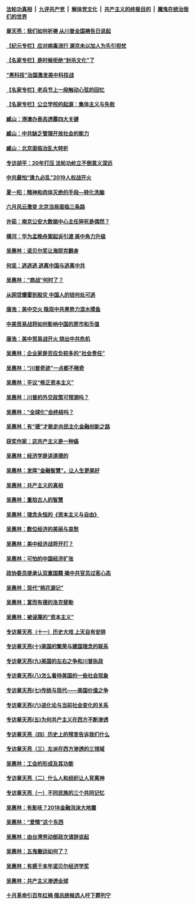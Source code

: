 

####  [法轮功真相](../../../../basic/blob/master/README.md?t=06210731) &nbsp;|&nbsp; [九评共产党](../../../../9ping.md/blob/master/README.md?t=06210731) &nbsp;|&nbsp; [解体党文化](../../../../jtdwh.md/blob/master/README.md?t=06210731)  &nbsp;|&nbsp; [共产主义的终极目的](../../../../gczydzjmd.md/blob/master/README.md?t=06210731) &nbsp;|&nbsp; [魔鬼在统治我们的世界](../../../../mgztzwmdsj.md/blob/master/README.md?t=06210731) 

#### [章天亮：我们如何祈祷 从川普全国祷告日说起](../pages/nsc423/n11944627.md?t=06210731) 

#### [【纪元专栏】应对病毒流行 渥京未以加人为先引担忧](../pages/nsc423/n11875714.md?t=06210731) 

#### [【名家专栏】是时候拒绝“封杀文化”了](../pages/nsc423/n11814093.md?t=06210731) 

#### [“黑科技”治国激发美中科技战](../pages/nsc423/n11638056.md?t=06210731) 

#### [【名家专栏】老兵节上一段触动心弦的回忆](../pages/nsc423/n11646016.md?t=06210731) 

#### [【名家专栏】公立学校的起源：集体主义与失败](../pages/nsc423/n11601833.md?t=06210731) 

#### [臧山：港澳办表态透露四大关键](../pages/nsc423/n11421628.md?t=06210731) 

#### [臧山：中共缺乏管理开放社会的能力](../pages/nsc423/n11407457.md?t=06210731) 

#### [臧山：北京面临治乱大转折](../pages/nsc423/n11406895.md?t=06210731) 

#### [专访胡平：20年打压 法轮功屹立不倒意义深远](../pages/nsc423/n11398800.md?t=06210731) 

#### [中共最怕“逢九必乱”2019人权战开火](../pages/nsc423/n11385248.md?t=06210731) 

#### [夏一阳：精神和肉体灭绝的手段—转化洗脑](../pages/nsc423/n11368250.md?t=06210731) 

#### [六月风云激变 北京当局面临三条路](../pages/nsc423/n11313668.md?t=06210731) 

#### [许茹：南京公安大数据中心主任猝死是偶然？](../pages/nsc423/n11064744.md?t=06210731) 

#### [横河：华为孟晚舟案起诉引渡 美中角力升级](../pages/nsc423/n11027230.md?t=06210731) 

#### [吴惠林：诺贝尔奖让海耶克翻身](../pages/nsc423/n10890049.md?t=06210731) 

#### [何坚：逃逃逃 逃离中国与逃离中共](../pages/nsc423/n10592891.md?t=06210731) 

#### [吴惠林：“商战”何时了？](../pages/nsc423/n10573558.md?t=06210731) 

#### [从网贷爆雷到股灾 中国人的钱何处可逃](../pages/nsc423/n10572800.md?t=06210731) 

#### [唐浩：美中交火 隐现中共黑势力混水摸鱼](../pages/nsc423/n10544040.md?t=06210731) 

#### [中美贸易战将如何影响中国的房市和币值](../pages/nsc423/n10543697.md?t=06210731) 

#### [唐浩：美中贸易战开火 烧出中共危机](../pages/nsc423/n10540126.md?t=06210731) 

#### [吴惠林：企业家是否应负较多的“社会责任”](../pages/nsc423/n10535022.md?t=06210731) 

#### [吴惠林：“川普奇迹”一点都不稀奇](../pages/nsc423/n10512808.md?t=06210731) 

#### [吴惠林：平议“修正资本主义”](../pages/nsc423/n10495724.md?t=06210731) 

#### [吴惠林：川普的外交政策可预测吗？](../pages/nsc423/n10462387.md?t=06210731) 

#### [吴惠林：“全球化”会终结吗？](../pages/nsc423/n10452838.md?t=06210731) 

#### [吴惠林：有“德”才能走向民主化金融创新之路](../pages/nsc423/n10432292.md?t=06210731) 

#### [获奖作家：这共产主义是一种癌](../pages/nsc423/n10431541.md?t=06210731) 

#### [吴惠林：经济学是讲道德的](../pages/nsc423/n10398014.md?t=06210731) 

#### [吴惠林：发挥“金融智慧”，让人生更美好](../pages/nsc423/n10375019.md?t=06210731) 

#### [吴惠林：共产主义的真相](../pages/nsc423/n10351394.md?t=06210731) 

#### [吴惠林：重拾古人的智慧](../pages/nsc423/n10337691.md?t=06210731) 

#### [吴惠林：理念永恒的《资本主义与自由》](../pages/nsc423/n10316274.md?t=06210731) 

#### [吴惠林：数位经济的美丽与哀愁](../pages/nsc423/n10292946.md?t=06210731) 

#### [吴惠林：美中经济战将开打？](../pages/nsc423/n10258825.md?t=06210731) 

#### [吴惠林：可怕的中国经济扩张](../pages/nsc423/n10219147.md?t=06210731) 

#### [政协委员提承认双重国籍 揭中共官员过客心态](../pages/nsc423/n10208809.md?t=06210731) 

#### [吴惠林：现代“桃花源记”](../pages/nsc423/n10185234.md?t=06210731) 

#### [吴惠林：富而有德的洛克斐勒](../pages/nsc423/n10142264.md?t=06210731) 

#### [吴惠林：被诬蔑的“资本主义”](../pages/nsc423/n10124816.md?t=06210731) 

#### [专访章天亮（十一）历史大戏 上天自有安排](../pages/nsc423/n10094905.md?t=06210731) 

#### [专访章天亮(十)美国的繁荣与建国理念的联系](../pages/nsc423/n10094899.md?t=06210731) 

#### [专访章天亮(九)美国的左右之争和川普执政](../pages/nsc423/n10094889.md?t=06210731) 

#### [专访章天亮(八)怎么看待美国的一些社会现象](../pages/nsc423/n10094857.md?t=06210731) 

#### [专访章天亮(七)传统与现代——美国价值之争](../pages/nsc423/n10093140.md?t=06210731) 

#### [专访章天亮(六)进化论与当前社会变化的关系](../pages/nsc423/n10092036.md?t=06210731) 

#### [专访章天亮(五)为何共产主义在西方不断渗透](../pages/nsc423/n10083620.md?t=06210731) 

#### [专访章天亮（四）历史上的预言告诉我们什么](../pages/nsc423/n10083606.md?t=06210731) 

#### [专访章天亮（三）左派在西方渗透的三领域](../pages/nsc423/n10081115.md?t=06210731) 

#### [吴惠林：工会的形成及其功能](../pages/nsc423/n10080633.md?t=06210731) 

#### [专访章天亮（二）什么人和组织让人背离神](../pages/nsc423/n10076637.md?t=06210731) 

#### [专访章天亮（一）不同民族的三个共同记忆](../pages/nsc423/n10074188.md?t=06210731) 

#### [吴惠林：有影呒？2018金融泡沫大地震](../pages/nsc423/n10040534.md?t=06210731) 

#### [吴惠林：“爱情”这个东西](../pages/nsc423/n10019423.md?t=06210731) 

#### [吴惠林：由台湾劳动部政次请辞说起](../pages/nsc423/n9979679.md?t=06210731) 

#### [吴惠林：五鬼搬运如何了？](../pages/nsc423/n9925338.md?t=06210731) 

#### [吴惠林：有感于本年诺贝尔经济学奖](../pages/nsc423/n9871883.md?t=06210731) 

#### [吴惠林：共产主义渗透全球](../pages/nsc423/n9812748.md?t=06210731) 

#### [十月革命引百年红祸 俄总统候选人吁下葬列宁](../pages/nsc423/n9810182.md?t=06210731) 

